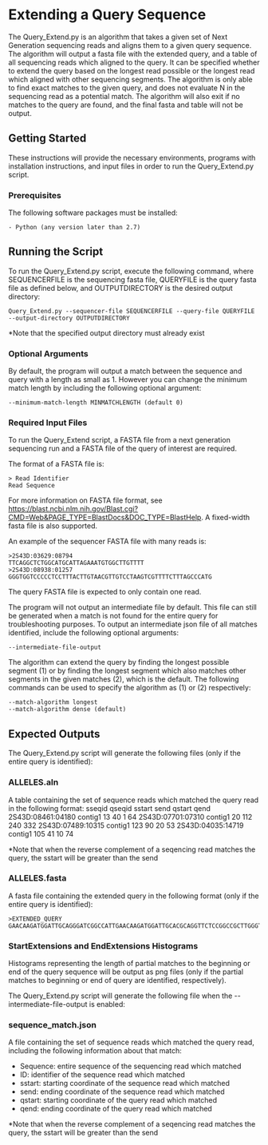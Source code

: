 # Extending a Query Sequence

The Query_Extend.py is an algorithm that takes a given set of Next Generation sequencing reads and aligns them to a given query sequence. The algorithm will output a fasta file with the extended query, and a table of all sequencing reads which aligned to the query. It can be specified whether to extend the query based on the longest read possible or the longest read which aligned with other sequencing segments. The algorithm is only able to find exact matches to the given query, and does not evaluate N in the sequencing read as a potential match. The algorithm will also exit if no matches to the query are found, and the final fasta and table will not be output. 

## Getting Started

These instructions will provide the necessary environments, programs with installation instructions, and input files in order to run the Query_Extend.py script.

### Prerequisites
The following software packages must be installed:
```
- Python (any version later than 2.7)
```

## Running the Script

To run the Query_Extend.py script, execute the following command, where SEQUENCERFILE is the sequencing fasta file, QUERYFILE is the query fasta file as defined below, and OUTPUTDIRECTORY is the desired output directory:

```
Query_Extend.py --sequencer-file SEQUENCERFILE --query-file QUERYFILE --output-directory OUTPUTDIRECTORY
```

*Note that the specified output directory must already exist

### Optional Arguments

By default, the program will output a match between the sequence and query with a length as small as 1. However you can change the minimum match length by including the following optional argument:
```
--minimum-match-length MINMATCHLENGTH (default 0)
```

### Required Input Files

To run the Query_Extend script, a FASTA file from a next generation sequencing run and a FASTA file of the query of interest are required.

The format of a FASTA file is:
```
> Read Identifier
Read Sequence
```

For more information on FASTA file format, see https://blast.ncbi.nlm.nih.gov/Blast.cgi?CMD=Web&PAGE_TYPE=BlastDocs&DOC_TYPE=BlastHelp. A fixed-width fasta file is also supported.


An example of the sequencer FASTA file with many reads is:
```
>2S43D:03629:08794
TTCAGGCTCTGGCATGCATTAGAAATGTGGCTTGTTTT
>2S43D:08938:01257
GGGTGGTCCCCCTCCTTTACTTGTAACGTTGTCCTAAGTCGTTTTCTTTAGCCCATG
```

The query FASTA file is expected to only contain one read. 

The program will not output an intermediate file by default. This file can still be generated when a match is not found for the entire query for troubleshooting purposes. To output an intermediate json file of all matches identified, include the following optional arguments:
```
--intermediate-file-output
```

The algorithm can extend the query by finding the longest possible segment (1) or by finding the longest segment which also matches other segments in the given matches (2), which is the default. The following commands can be used to specify the algorithm as (1) or (2) respectively:
```
--match-algorithm longest
--match-algorithm dense (default)
```

## Expected Outputs

The Query_Extend.py script will generate the following files (only if the entire query is identified):

### ALLELES.aln
A table containing the set of sequence reads which matched the query read in the following format:
sseqid  qseqid	sstart	send	qstart	qend
2S43D:08461:04180	contig1	13	40	1	64
2S43D:07701:07310	contig1	20	112	240	332
2S43D:07489:10315	contig1	123	90	20	53
2S43D:04035:14719	contig1	105	41	10	74

*Note that when the reverse complement of a seqencing read matches the query, the sstart will be greater than the send

### ALLELES.fasta
A fasta file containing the extended query in the following format (only if the entire query is identified):
```
>EXTENDED_QUERY
GAACAAGATGGATTGCAGGGATCGGCCATTGAACAAGATGGATTGCACGCAGGTTCTCCGGCCGCTTGGGTGGAGAGGCTATTCGGCTATGACTGCCAGCTTGGGTGGAGA
```

### StartExtensions and EndExtensions Histograms
Histograms representing the length of partial matches to the beginning or end of the query sequence will be output as png files (only if the partial matches to beginning or end of query are identified, respectively).

The Query_Extend.py script will generate the following file when the --intermediate-file-output is enabled: 

### sequence_match.json
A file containing the set of sequence reads which matched the query read, including the following information about that match:

- Sequence: entire sequence of the sequencing read which matched
- ID: identifier of the sequence read which matched
- sstart: starting coordinate of the sequence read which matched
- send: ending coordinate of the sequence read which matched
- qstart: starting coordinate of the query read which matched
- qend: ending coordinate of the query read which matched

*Note that when the reverse complement of a seqencing read matches the query, the sstart will be greater than the send




